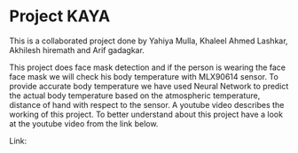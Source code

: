 # Project KAYA

This is a collaborated project done by Yahiya Mulla, Khaleel Ahmed Lashkar, Akhilesh hiremath and Arif gadagkar.

This project does face mask detection and if the person is wearing the face face mask we will check his body temperature with MLX90614 sensor. To provide accurate body temperature we have used Neural Network to predict the actual body temperature based on the atmospheric temperature, distance of hand with respect to the sensor.
A youtube video describes the working of this project. To better understand about this project have a look at the youtube video from the link below.

Link: 
